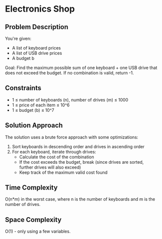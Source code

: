 # Electronics Shop

## Problem Description
You're given:
- A list of keyboard prices
- A list of USB drive prices
- A budget b

Goal: Find the maximum possible sum of one keyboard + one USB drive that does not exceed the budget. If no combination is valid, return -1.

## Constraints
- 1 ≤ number of keyboards (n), number of drives (m) ≤ 1000
- 1 ≤ price of each item ≤ 10^6
- 1 ≤ budget (b) ≤ 10^7

## Solution Approach
The solution uses a brute force approach with some optimizations:
1. Sort keyboards in descending order and drives in ascending order
2. For each keyboard, iterate through drives:
   - Calculate the cost of the combination
   - If the cost exceeds the budget, break (since drives are sorted, further drives will also exceed)
   - Keep track of the maximum valid cost found

## Time Complexity
O(n*m) in the worst case, where n is the number of keyboards and m is the number of drives.

## Space Complexity
O(1) - only using a few variables.